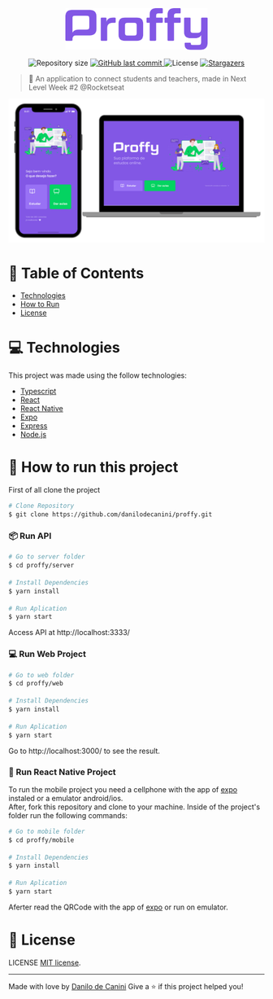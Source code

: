 <p align="center">
   <img src="./.github/logo.png" alt="Proffy" width="280"/>
</p>

<p align="center">
  <img alt="Repository size" src="https://img.shields.io/github/repo-size/danilodecanini/proffy?color=%238257E5&style=plastic">

  <a href="https://github.com/danilodecanini/proffy/commits/master">
    <img alt="GitHub last commit" src="https://img.shields.io/github/last-commit/danilodecanini/proffy?color=774DD6&style=plastic">
  </a> 
  <img alt="License" src="https://img.shields.io/github/license/danilodecanini/proffy?color=8257E5&style=plastic">
  <a href="https://github.com/danilodecanini/proffy/stargazers">
    <img alt="Stargazers" src="https://img.shields.io/github/stars/danilodecanini/proffy?color=8257E5&logo=github&style=plastic">
  </a>
</p>

> :rocket: An application to connect students and teachers, made in Next Level Week #2 @Rocketseat

<div align="center">
   <img src="./.github/proffy-app.png" width="800px">
</div>

# :pushpin: Table of Contents

* [Technologies](#computer-technologies)
* [How to Run](#construction_worker-how-to-run-this-project)
* [License](#closed_book-license)


# :computer: Technologies
This project was made using the follow technologies:

* [Typescript](https://www.typescriptlang.org/)      
* [React](https://reactjs.org/)      
* [React Native](https://reactnative.dev/)
* [Expo](https://expo.io/)       
* [Express](https://expressjs.com/)
* [Node.js](https://nodejs.org/en/)

# :construction_worker: How to run this project

First of all clone the project
```bash
# Clone Repository
$ git clone https://github.com/danilodecanini/proffy.git
```
### 📦 Run API

```bash
# Go to server folder
$ cd proffy/server

# Install Dependencies
$ yarn install

# Run Aplication
$ yarn start
```
Access API at http://localhost:3333/

### 💻 Run Web Project

```bash
# Go to web folder
$ cd proffy/web

# Install Dependencies
$ yarn install

# Run Aplication
$ yarn start
```
Go to http://localhost:3000/ to see the result.

### 📱 Run React Native Project
To run the mobile project you need a cellphone with the app of [expo](https://play.google.com/store/apps/details?id=host.exp.exponent) instaled or a emulator android/ios.
<br />
After, fork this repository and clone to your machine. Inside of the project's folder run the following commands:

```bash
# Go to mobile folder
$ cd proffy/mobile

# Install Dependencies
$ yarn install

# Run Aplication
$ yarn start
```
Aferter read the QRCode with the app of [expo](https://play.google.com/store/apps/details?id=host.exp.exponent) or run on emulator.


# :closed_book: License

LICENSE [MIT license](./LICENSE).

---
Made with love by [Danilo de Canini](https://github.com/danilodecanini)
Give a ⭐️ if this project helped you!
